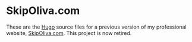 # SkipOliva.com

These are the [Hugo](https://gohugo.io/) source files for a previous version of my professional website, [SkipOliva.com](https://skipoliva.com). This project is now retired.
